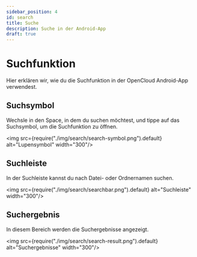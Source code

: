 ```yaml
---
sidebar_position: 4
id: search
title: Suche
description: Suche in der Android-App
draft: true
---
```


# Suchfunktion

Hier erklären wir, wie du die Suchfunktion in der OpenCloud Android-App verwendest.

## Suchsymbol

Wechsle in den Space, in dem du suchen möchtest, und tippe auf das Suchsymbol, um die Suchfunktion zu öffnen.

<img src={require("./img/search/search-symbol.png").default} alt="Lupensymbol" width="300"/>

## Suchleiste

In der Suchleiste kannst du nach Datei- oder Ordnernamen suchen.

<img src={require("./img/search/searchbar.png").default} alt="Suchleiste" width="300"/>

## Suchergebnis

In diesem Bereich werden die Suchergebnisse angezeigt.

<img src={require("./img/search/search-result.png").default} alt="Suchergebnisse" width="300"/>
